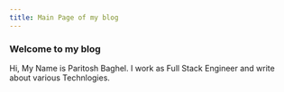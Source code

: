 ```yaml
---
title: Main Page of my blog
---
```

### Welcome to my blog

Hi, My Name is Paritosh Baghel. I work as Full Stack Engineer and write about various Technlogies.